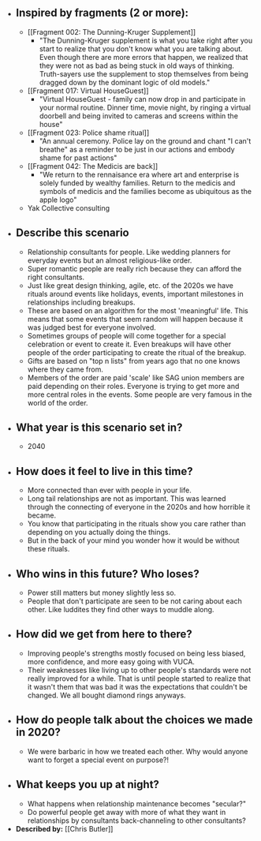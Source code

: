 - ## Inspired by fragments (2 or more):
    - [[Fragment 002: The Dunning-Kruger Supplement]]
        - "The Dunning-Kruger supplement is what you take right after you start to realize that you don't know what you are talking about. Even though there are more errors that happen, we realized that they were not as bad as being stuck in old ways of thinking. Truth-sayers use the supplement to stop themselves from being dragged down by the dominant logic of old models."
    - [[Fragment 017: Virtual HouseGuest]]
        - "Virtual HouseGuest - family can now drop in and participate in your normal routine. Dinner time, movie night, by ringing a virtual doorbell and being invited to cameras and screens within the house"
    - [[Fragment 023: Police shame ritual]]
        - "An annual ceremony. Police lay on the ground and chant "I can't breathe" as a reminder to be just in our actions and embody shame for past actions"
    - [[Fragment 042: The Medicis are back]]
        - "We return to the rennaisance era where art and enterprise is solely funded by wealthy families. Return to the medicis and symbols of medicis and the families become as ubiquitous as the apple logo"
    - Yak Collective consulting
- ## Describe this scenario
    - Relationship consultants for people. Like wedding planners for everyday events but an almost religious-like order.
    - Super romantic people are really rich because they can afford the right consultants. 
    - Just like great design thinking, agile, etc. of the 2020s we have rituals around events like holidays, events, important milestones in relationships including breakups. 
    - These are based on an algorithm for the most 'meaningful' life. This means that some events that seem random will happen because it was judged best for everyone involved. 
    - Sometimes groups of people will come together for a special celebration or event to create it. Even breakups will have other people of the order participating to create the ritual of the breakup.
    - Gifts are based on "top n lists" from years ago that no one knows where they came from.
    - Members of the order are paid 'scale' like SAG union members are paid depending on their roles. Everyone is trying to get more and more central roles in the events. Some people are very famous in the world of the order.
- ## What year is this scenario set in?
    - 2040
- ## How does it feel to live in this time?
    - More connected than ever with people in your life. 
    - Long tail relationships are not as important. This was learned through the connecting of everyone in the 2020s and how horrible it became.
    - You know that participating in the rituals show you care rather than depending on you actually doing the things. 
    - But in the back of your mind you wonder how it would be without these rituals.
- ## Who wins in this future? Who loses?
    - Power still matters but money slightly less so.
    - People that don't participate are seen to be not caring about each other. Like luddites they find other ways to muddle along.
- ## How did we get from here to there?
    - Improving people's strengths mostly focused on being less biased, more confidence, and more easy going with VUCA. 
    - Their weaknesses like living up to other people's standards were not really improved for a while. That is until people started to realize that it wasn't them that was bad it was the expectations that couldn't be changed. We all bought diamond rings anyways. 
- ## How do people talk about the choices we made in 2020?
    - We were barbaric in how we treated each other. Why would anyone want to forget a special event on purpose?!
- ## What keeps you up at night?
    - What happens when relationship maintenance becomes "secular?"
    - Do powerful people get away with more of what they want in relationships by consultants back-channeling to other consultants?
- **Described by:** [[Chris Butler]]
